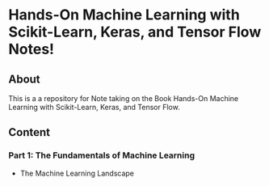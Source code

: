# Hands-On Machine Learning with Scikit-Learn, Keras, and Tensor Flow Notes!

## About
This is a a repository for Note taking on the Book Hands-On Machine Learning with Scikit-Learn, Keras, and Tensor Flow.

## Content
### Part 1: The Fundamentals of Machine Learning
- The Machine Learning Landscape
